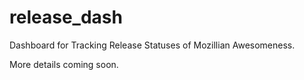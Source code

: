 release_dash
============

Dashboard for Tracking Release Statuses of Mozillian Awesomeness.

More details coming soon.
